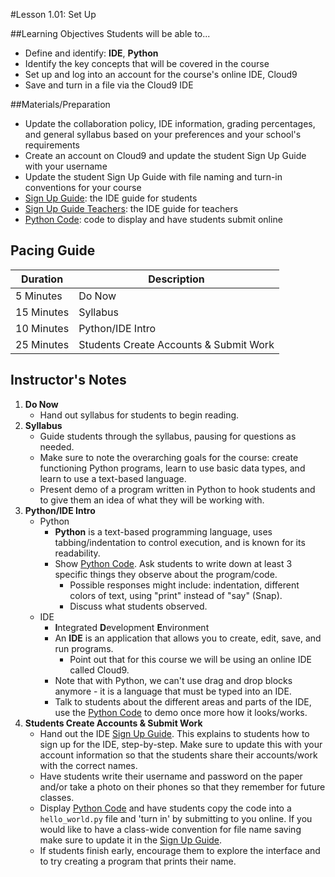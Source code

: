 #Lesson 1.01: Set Up

##Learning Objectives
Students will be able to...

* Define and identify: **IDE**, **Python**
* Identify the key concepts that will be covered in the course
* Set up and log into an account for the course's online IDE, Cloud9
* Save and turn in a file via the Cloud9 IDE

##Materials/Preparation
* Update the collaboration policy, IDE information, grading percentages, and general syllabus based on your preferences and your school's requirements
* Create an account on Cloud9 and update the student Sign Up Guide with your username
* Update the student Sign Up Guide with file naming and turn-in conventions for your course
* [Sign Up Guide]: the IDE guide for students
* [Sign Up Guide Teachers]: the IDE guide for teachers
* [Python Code]: code to display and have students submit online

## Pacing Guide
| **Duration**   | **Description** |
| ---------- | ----------- |
| 5 Minutes  | Do Now      |
| 15 Minutes | Syllabus    |
| 10 Minutes | Python/IDE Intro |
| 25 Minutes | Students Create Accounts & Submit Work |

## Instructor's Notes

1. **Do Now**
    * Hand out syllabus for students to begin reading.
2. **Syllabus**
	* Guide students through the syllabus, pausing for questions as needed.
    * Make sure to note the overarching goals for the course: create functioning Python programs, learn to use basic data types, and learn to use a text-based language.
	* Present demo of a program written in Python to hook students and to give them an idea of what they will be working with.
3. **Python/IDE Intro**
	* Python
		* **Python** is a text-based programming language, uses tabbing/indentation to control execution, and is known for its readability. 
		* Show [Python Code].  Ask students to write down at least 3 specific things they observe about the program/code.
	        * Possible responses might include: indentation, different colors of text, using "print" instead of "say" (Snap).
	        * Discuss what students observed.
	* IDE
		* **I**ntegrated **D**evelopment **E**nvironment 
		* An **IDE** is an application that allows you to create, edit, save, and run programs.
		    * Point out that for this course we will be using an online IDE called Cloud9.
		* Note that with Python, we can't use drag and drop blocks anymore - it is a language that must be typed into an IDE. 
		* Talk to students about the different areas and parts of the IDE, use the [Python Code] to demo once more how it looks/works.
4. **Students Create Accounts & Submit Work**
	* Hand out the IDE [Sign Up Guide]. This explains to students how to sign up for the IDE, step-by-step. Make sure to update this with your account information so that the students share their accounts/work with the correct names.
	* Have students write their username and password on the paper and/or take a photo on their phones so that they remember for future classes.
	* Display [Python Code] and have students copy the code into a `hello_world.py` file and 'turn in' by submitting to you online. If you would like to have a class-wide convention for file name saving make sure to update it in the [Sign Up Guide]. 
	* If students finish early, encourage them to explore the interface and to try creating a program that prints their name.



[Python Code]:hello_world.py
[Sign Up Guide]:https://teals-introcs.gitbooks.io/2nd-semester-introduction-to-computer-science-pri/content/units/1_unit/Cloud9_Student.docx
[Sign Up Guide Teachers]:https://teals-introcs.gitbooks.io/2nd-semester-introduction-to-computer-science-pri/content/units/1_unit/Cloud9_Teacher.docx

